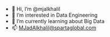 - 👋 Hi, I’m @mjalkhalil
- 👀 I’m interested in Data Engineering
- 🌱 I’m currently learning about Big Data
- 📫 MJadAlkhalil@spartaglobal.com


